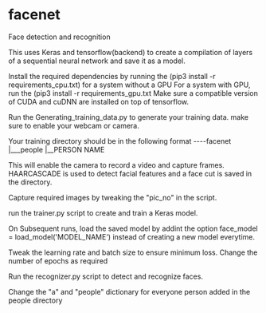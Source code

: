 # facenet
Face detection and recognition

This uses Keras and tensorflow(backend) to create a compilation of layers of a sequential neural network and save it as a model.

Install the required dependencies by running the (pip3 install -r requirements_cpu.txt) for a system without a GPU
For a system with GPU, run the (pip3 install -r requirements_gpu.txt
Make sure a compatible version of CUDA and cuDNN are installed on top of tensorflow.

Run the Generating_training_data.py to generate your training data. make sure to enable your webcam or camera.

Your training directory should be in the following format
----facenet
    |___people
        |__PERSON NAME
  

This will enable the camera to record a video and capture frames. HAARCASCADE is used to detect facial features and a face cut is 
saved in the directory.

Capture required images by tweaking the "pic_no" in the script.

run the trainer.py script to create and train a Keras model. 

On Subsequent runs, load the saved model by addint the option face_model = load_model('MODEL_NAME') 
instead of creating a new model everytime.

Tweak the learning rate and batch size to ensure minimum loss. Change the number of epochs as required

Run the recognizer.py script to detect and recognize faces.

Change the "a" and "people" dictionary for everyone person added in the people directory
